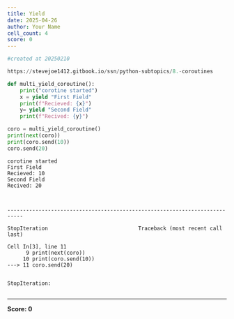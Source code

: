 ```yaml
---
title: Yield
date: 2025-04-26
author: Your Name
cell_count: 4
score: 0
---
```


```python
#created at 20250210
```


```python
https://stevejoe1412.gitbook.io/ssn/python-subtopics/8.-coroutines
```


```python
def multi_yield_coroutine():
    print("corotine started")
    x = yield "First Field"
    print(f"Recieved: {x}")
    y= yield "Second Field"
    print(f"Recived: {y}")

coro = multi_yield_coroutine()
print(next(coro))
print(coro.send(10))
coro.send(20)
```

    corotine started
    First Field
    Recieved: 10
    Second Field
    Recived: 20



    ---------------------------------------------------------------------------

    StopIteration                             Traceback (most recent call last)

    Cell In[3], line 11
          9 print(next(coro))
         10 print(coro.send(10))
    ---> 11 coro.send(20)


    StopIteration: 



```python

```


---
**Score: 0**